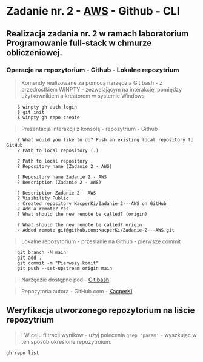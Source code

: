 # Zadanie nr. 2 - [AWS](https://aws.amazon.com/) - Github - CLI
## Realizacja zadania nr. 2 w ramach laboratorium Programowanie full-stack w chmurze obliczeniowej.
 
### Operacje na repozytorium - Github - Lokalne repozytrium

> Komendy realizowane za pomocą narzędzia Git bash - z przedrostkiem WINPTY - zezwalającym na interakcję, pomiędzy użytkownikiem a kreatorem w systemie Windows

```
    $ winpty gh auth login
    $ git init
    $ winpty gh repo create
```
> Prezentacja interakcji z konsolą - repozytrium - Github 
```
    ? What would you like to do? Push an existing local repository to GitHub
    ? Path to local repository (.)

    ? Path to local repository .
    ? Repository name (Zadanie 2 - AWS)

    ? Repository name Zadanie 2 - AWS
    ? Description (Zadanie 2 - AWS)

    ? Description Zadanie 2 - AWS
    ? Visibility Public
    ✓ Created repository KacperKi/Zadanie-2---AWS on GitHub
    ? Add a remote? Yes
    ? What should the new remote be called? (origin)

    ? What should the new remote be called? origin
    ✓ Added remote git@github.com:KacperKi/Zadanie-2---AWS.git
```

> Lokalne repozytorium - przesłanie na Github - pierwsze commit
```
    git branch -M main
    git add .
    git commit -m "Pierwszy komit"
    git push --set-upstream origin main
```

> Narzędzie dostępne pod - [Git bash](https://gitforwindows.org/)</br>

> Repozytoria autora - GitHub.com - [KacperKi](https://github.com/KacperKi)

## Weryfikacja utworzonego repozytorium na liście repozytrium 
> ℹ️  W celu filtracji wyników - użyj polecenia `grep 'param'` - wyszkując w ten sposób określone repozytroium.
```
gh repo list
```